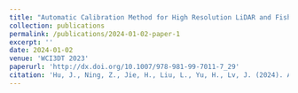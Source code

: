 ```yaml
---
title: "Automatic Calibration Method for High Resolution LiDAR and Fisheye Camera"
collection: publications
permalink: /publications/2024-01-02-paper-1
excerpt: ''
date: 2024-01-02
venue: 'WCI3DT 2023'
paperurl: 'http://dx.doi.org/10.1007/978-981-99-7011-7_29'
citation: 'Hu, J., Ning, Z., Jie, H., Liu, L., Yu, H., Lv, J. (2024). Automatic Calibration Method for High Resolution LiDAR and Fisheye Camera. In: Kountchev, R., Patnaik, S., Wang, W., Kountcheva, R. (eds) Multidimensional Signals, Augmented Reality and Information Technologies. WCI3DT 2023. Smart Innovation, Systems and Technologies, vol 374. Springer, Singapore.'
---
```


